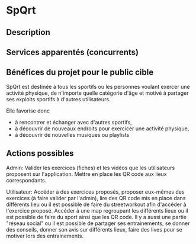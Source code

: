 # SpQrt
## Description
## Services apparentés (concurrents)
## Bénéfices du projet pour le public cible
SpQrt est destinée à tous les sportifs ou les personnes voulant exercer une activité physique, de n'importe quelle catégorie d'âge et motivé à partager ses exploits sportifs à d'autres utilisateurs.

Elle favorise donc
- à rencontrer et échanger avec d'autres sportifs,
- à découvrir de nouveaux endroits pour exercicer une activité physique,
- à découvrir de nouvelles musiques ou playlists
## Actions possibles 
Admin: Valider les exercices (fiches) et les vidéos que les utilisateurs proposent sur l'application. Mettre en place les QR code aux lieux correspondants.

Utilisateur: Accéder à des exercices proposés, proposer eux-mêmes des exercices (à faire valider par l'admin), lire des QR code mis en place dans différents lieu ou il est possible de faire du streetworkout afin d'accéder à l'exercice proposé. Accéder à une map regroupant les différents lieux ou il est possible de faire du sport ainsi que les QR code. Il y a aussi une partie "réseau social" ou il est possible de partager ses entrainements, se donner des conseils, donner son avis sur différents lieux, faire des lives pour se motiver lors des entrainements.
